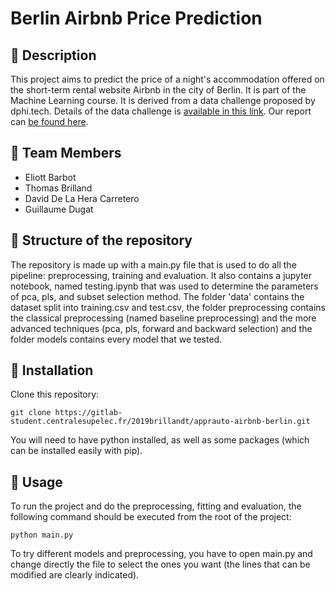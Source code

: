 # Berlin Airbnb Price Prediction


## :book: Description

This project aims to predict the price of a night's accommodation offered on the short-term rental website Airbnb in the city of Berlin. It is part of the Machine Learning course. It is derived from a data challenge proposed by dphi.tech. Details of the data challenge is [available in this link](https://dphi.tech/challenges/data-sprint-47-airbnb-berlin-price-prediction/160/data). Our report can [be found here](Airbnb_Berlin_Prediction.pdf).


## :busts_in_silhouette: Team Members

- Eliott Barbot
- Thomas Brilland
- David De La Hera Carretero
- Guillaume Dugat


## :japanese_castle: Structure of the repository

The repository is made up with a main.py file that is used to do all the pipeline: preprocessing, training and evaluation. It also contains a jupyter notebook, named testing.ipynb that was used to determine the parameters of pca, pls, and subset selection method. The folder 'data' contains the dataset split into training.csv and test.csv, the folder preprocessing contains the classical preprocessing (named baseline preprocessing) and the more advanced techniques (pca, pls, forward and backward selection) and the folder models contains every model that we tested.


## :hammer: Installation

Clone this repository:

```
git clone https://gitlab-student.centralesupelec.fr/2019brillandt/apprauto-airbnb-berlin.git
```

You will need to have python installed, as well as some packages (which can be installed easily with pip).


## :ferris_wheel: Usage

To run the project and do the preprocessing, fitting and evaluation, the following command should be executed from the root of the project:

```
python main.py
```

To try different models and preprocessing, you have to open main.py and change directly the file to select the ones you want (the lines that can be modified are clearly indicated).
